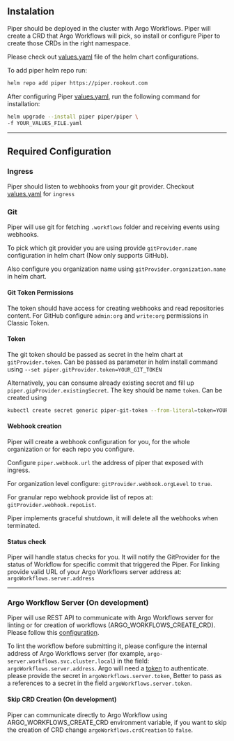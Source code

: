 ## Instalation

Piper should be deployed in the cluster with Argo Workflows. 
Piper will create a CRD that Argo Workflows will pick, so install or configure Piper to create those CRDs in the right namespace. 

Please check out [values.yaml](https://github.com/Rookout/piper/tree/main/helm-chart/values.yaml) file of the helm chart configurations.

To add piper helm repo run:
```bash
helm repo add piper https://piper.rookout.com
```

After configuring Piper [values.yaml](https://github.com/Rookout/piper/tree/main/helm-chart/values.yaml), run the following command for installation:
```bash
helm upgrade --install piper piper/piper \
-f YOUR_VALUES_FILE.yaml
```

---

## Required Configuration

### Ingress

Piper should listen to webhooks from your git provider. Checkout [values.yaml](https://github.com/Rookout/piper/tree/main/helm-chart/values.yaml) for `ingress`

### Git

Piper will use git for fetching `.workflows` folder and receiving events using webhooks.

To pick which git provider you are using provide `gitProvider.name` configuration in helm chart (Now only supports GitHub).

Also configure you organization name using `gitProvider.organization.name` in helm chart.

#### Git Token Permissions

The token should have access for creating webhooks and read repositories content.
For GitHub configure `admin:org` and `write:org` permissions in Classic Token.

#### Token

The git token should be passed as secret in the helm chart at `gitProvider.token`. 
Can be passed as parameter in helm install command using `--set piper.gitProvider.token=YOUR_GIT_TOKEN`

Alternatively, you can consume already existing secret and fill up `piper.gipProvider.existingSecret`.
The key should be name `token`. Can be created using 
```bash
kubectl create secret generic piper-git-token --from-literal=token=YOUR_GIT_OKEN
```

#### Webhook creation

Piper will create a webhook configuration for you, for the whole organization or for each repo you configure.

Configure `piper.webhook.url` the address of piper that exposed with ingress.

For organization level configure: `gitProvider.webhook.orgLevel` to `true`.

For granular repo webhook provide list of repos at: `gitProvider.webhook.repoList`. 

Piper implements graceful shutdown, it will delete all the webhooks when terminated. 

#### Status check

Piper will handle status checks for you. 
It will notify the GitProvider for the status of Workflow for specific commit that triggered the Piper.
For linking provide valid URL of your Argo Workflows server address at: `argoWorkflows.server.address`

---

### Argo Workflow Server (On development)

Piper will use REST API to communicate with Argo Workflows server for linting or for creation of workflows (ARGO_WORKFLOWS_CREATE_CRD). Please follow this [configuration](https://argoproj.github.io/argo-workflows/rest-api/).

To lint the workflow before submitting it, please configure the internal address of Argo Workflows server (for example, `argo-server.workflows.svc.cluster.local`) in the field: `argoWorkflows.server.address`. Argo will need a [token](https://argoproj.github.io/argo-workflows/access-token/) to authenticate. please provide the secret in `argoWorkflows.server.token`, Better to pass as a references to a secret in the field `argoWorkflows.server.token`.

#### Skip CRD Creation (On development)

Piper can communicate directly to Argo Workflow using ARGO_WORKFLOWS_CREATE_CRD environment variable, if you want to skip the creation of CRD change `argoWorkflows.crdCreation` to `false`.